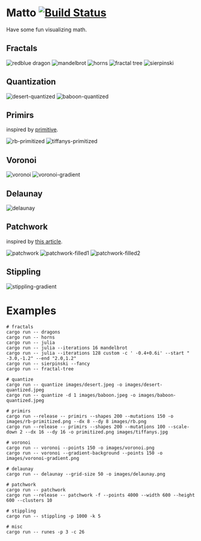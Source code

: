 # Matto [![Build Status](https://travis-ci.org/d-dorazio/mattors.svg?branch=master)](https://travis-ci.org/d-dorazio/mattors)

Have some fun visualizing math.

## Fractals

![redblue dragon](images/redblue-dragon.png)
![mandelbrot](images/mandelbrot.png)
![horns](images/red-horns.png)
![fractal tree](images/fractree.png)
![sierpinski](images/sierpinski.png)

## Quantization

![desert-quantized](images/desert-quantized.jpeg)
![baboon-quantized](images/baboon-quantized.jpeg)

## Primirs

inspired by [primitive](https://github.com/fogleman/primitive).

![rb-primitized](images/rb-primitized.png)
![tiffanys-primitized](images/tiffanys-primitized.png)

## Voronoi

![voronoi](images/voronoi.png)
![voronoi-gradient](images/voronoi-gradient.png)

## Delaunay

![delaunay](images/delaunay.png)

## Patchwork

inspired by [this article](https://mattdesl.svbtle.com/pen-plotter-2).

![patchwork](images/patchwork.png)
![patchwork-filled1](images/patchwork-filled1.png)
![patchwork-filled2](images/patchwork-filled2.png)

## Stippling

![stippling-gradient](images/stippling-gradient.png)

# Examples

```
# fractals
cargo run -- dragons
cargo run -- horns
cargo run -- julia
cargo run -- julia --iterations 16 mandelbrot
cargo run -- julia --iterations 128 custom -c ' -0.4+0.6i' --start " -3.0,-1.2" --end "2.0,1.2"
cargo run -- sierpinski --fancy
cargo run -- fractal-tree

# quantize
cargo run -- quantize images/desert.jpeg -o images/desert-quantized.jpeg
cargo run -- quantize -d 1 images/baboon.jpeg -o images/baboon-quantized.jpeg

# primirs
cargo run --release -- primirs --shapes 200 --mutations 150 -o images/rb-primitized.png --dx 8 --dy 8 images/rb.png
cargo run --release -- primirs --shapes 200 --mutations 100 --scale-down 2 --dx 16 --dy 16 -o primitized.png images/tiffanys.jpg

# voronoi
cargo run -- voronoi --points 150 -o images/voronoi.png
cargo run -- voronoi --gradient-background --points 150 -o images/voronoi-gradient.png

# delaunay
cargo run -- delaunay --grid-size 50 -o images/delaunay.png

# patchwork
cargo run -- patchwork
cargo run --release -- patchwork -f --points 4000 --width 600 --height 600 --clusters 10

# stippling
cargo run -- stippling -p 1000 -k 5

# misc
cargo run -- runes -p 3 -c 26
```
